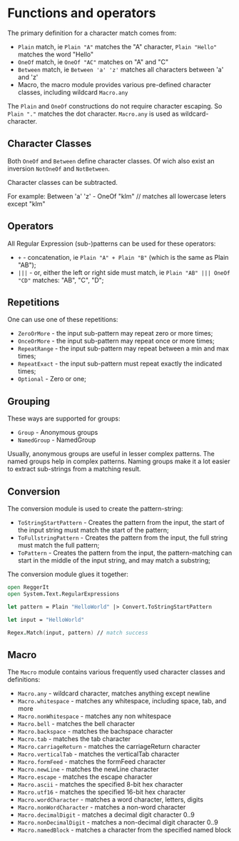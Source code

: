 # Functions and operators

The primary definition for a character match comes from:

*   ``Plain`` match, ie ``Plain "A"`` matches the "A" character, ``Plain "Hello"`` matches the word "Hello"
*   ``OneOf`` match, ie ``OneOf "AC"`` matches on "A" and "C"
*   ``Between`` match, ie ``Between 'a' 'z'``  matches all characters between 'a' and 'z'
*   Macro, the macro module provides various pre-defined character classes, including wildcard ``Macro.any``

The ``Plain`` and ``OneOf`` constructions do not require character escaping. So ``Plain "."`` matches the dot character. ``Macro.any`` is used as wildcard-character.


## Character Classes

Both ``OneOf`` and ``Between`` define character classes. Of wich also exist an inversion ``NotOneOf`` and ``NotBetween``.

Character classes can be subtracted.

For example:
    Between 'a' 'z' - OneOf "klm" // matches all lowercase leters except "klm"



## Operators

All Regular Expression (sub-)patterns can be used for these operators:
*   ``+`` - concatenation, ie ``Plain "A" + Plain "B"`` (which is the same as Plain "AB");
*   ``|||`` - or, either the left or right side must match, ie ``Plain "AB" ||| OneOf "CD"`` matches: "AB", "C", "D";

## Repetitions

One can use one of these repetitions:
*   ``ZeroOrMore`` - the input sub-pattern may repeat zero or more times;
*   ``OnceOrMore`` - the input sub-pattern may repeat once or more times;
*   ``RepeatRange`` - the input sub-pattern may repeat between a min and max times;
*   ``RepeatExact`` - the input sub-pattern must repeat exactly the indicated times;
*   ``Optional`` - Zero or one;

##  Grouping

These ways are supported for groups:
*   ``Group`` - Anonymous groups
*   ``NamedGroup`` - NamedGroup

Usually, anonymous groups are useful in lesser complex patterns. The named groups help in complex patterns. 
Naming groups make it a lot easier to extract sub-strings from a matching result.


##  Conversion

The conversion module is used to create the pattern-string:
*   ``ToStringStartPattern`` - Creates the pattern from the input, the start of the input string must match the start of the pattern;
*   ``ToFullstringPattern``  - Creates the pattern from the input, the full string must match the full pattern;
*   ``ToPattern`` - Creates the pattern from the input, the pattern-matching can start in the middle of the input string, and may match a substring;

The conversion module glues it together:

```fsharp
open ReggerIt
open System.Text.RegularExpressions

let pattern = Plain "HelloWorld" |> Convert.ToStringStartPattern

let input = "HelloWorld"

Regex.Match(input, pattern) // match success
```

##  Macro

The ``Macro`` module contains various frequently used character classes and definitions:
*   ``Macro.any`` - wildcard character, matches anything except newline
*   ``Macro.whitespace`` - matches any whitespace, including space, tab, and more
*   ``Macro.nonWhitespace`` - matches any non whitespace
*   ``Macro.bell`` - matches the bell character
*   ``Macro.backspace`` - matches the bachspace character
*   ``Macro.tab`` - matches the tab character
*   ``Macro.carriageReturn`` - matches the carriageReturn character
*   ``Macro.verticalTab`` - matches the verticalTab character
*   ``Macro.formFeed`` - matches the formFeed character
*   ``Macro.newLine`` - matches the newLine character
*   ``Macro.escape`` - matches the escape character
*   ``Macro.ascii`` - matches the specified 8-bit hex character
*   ``Macro.utf16`` - matches the specified 16-bit hex character
*   ``Macro.wordCharacter`` - matches a word character, letters, digits
*   ``Macro.nonWordCharacter`` - matches a non-word character
*   ``Macro.decimalDigit`` - matches a decimal digit character 0..9
*   ``Macro.nonDecimalDigit`` - matches a non-decimal digit character 0..9
*   ``Macro.namedBlock`` - matches a character from the specified named block




